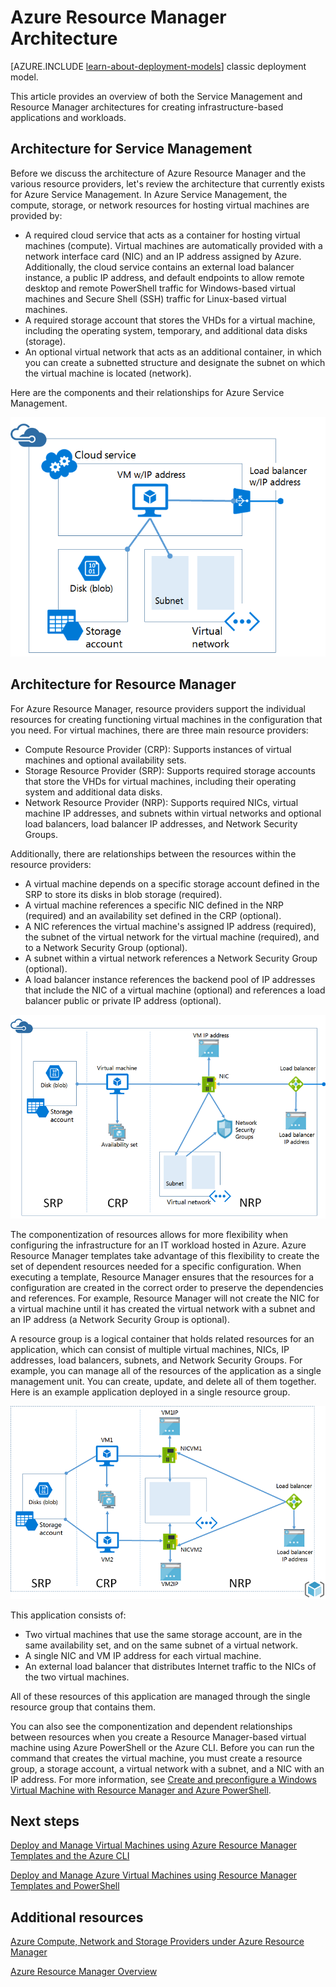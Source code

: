 <properties
   pageTitle="Azure Resource Manager Architecture | Microsoft Azure"
   description="Learn about the architecture of Resource Manager and the relationships between the compute, network, and storage resource providers."
   services="virtual-machines"
   documentationCenter=""
   authors="davidmu1"
   manager="timlt"
   editor=""
   tags="azure-resource-manager,azure-service-management"/>

<tags
    ms.service="virtual-machines"
    ms.workload="infrastructure-services"
    ms.tgt_pltfrm="na"
    ms.devlang="na"
    ms.topic="article"
    ms.date="12/01/2015"
    ms.author="davidmu"/>

# Azure Resource Manager Architecture

[AZURE.INCLUDE [learn-about-deployment-models](../../includes/learn-about-deployment-models-rm-include.md)] classic deployment model.



This article provides an overview of both the Service Management and Resource Manager architectures for creating infrastructure-based applications and workloads.

## Architecture for Service Management

Before we discuss the architecture of Azure Resource Manager and the various resource providers, let's review the architecture that currently exists for Azure Service Management. In Azure Service Management, the compute, storage, or network resources for hosting virtual machines are provided by:

- A required cloud service that acts as a container for hosting virtual machines (compute). Virtual machines are automatically provided with a network interface card (NIC) and an IP address assigned by Azure. Additionally, the cloud service contains an external load balancer instance, a public IP address, and default endpoints to allow remote desktop and remote PowerShell traffic for Windows-based virtual machines and Secure Shell (SSH) traffic for Linux-based virtual machines.
- A required storage account that stores the VHDs for a virtual machine, including the operating system, temporary, and additional data disks (storage).
- An optional virtual network that acts as an additional container, in which you can create a subnetted structure and designate the subnet on which the virtual machine is located (network).

Here are the components and their relationships for Azure Service Management.

![](./media/virtual-machines-azure-resource-manager-architecture/arm_arch1.png)

## Architecture for Resource Manager

For Azure Resource Manager, resource providers support the individual resources for creating functioning virtual machines in the configuration that you need. For virtual machines, there are three main resource providers:

- Compute Resource Provider (CRP): Supports instances of virtual machines and optional availability sets.
- Storage Resource Provider (SRP): Supports required storage accounts that store the VHDs for virtual machines, including their operating system and additional data disks.
- Network Resource Provider (NRP): Supports required NICs, virtual machine IP addresses, and subnets within virtual networks and optional load balancers, load balancer IP addresses, and Network Security Groups.

Additionally, there are relationships between the resources within the resource providers:

- A virtual machine depends on a specific storage account defined in the SRP to store its disks in blob storage (required).
- A virtual machine references a specific NIC defined in the NRP (required) and an availability set defined in the CRP (optional).
- A NIC references the virtual machine's assigned IP address (required), the subnet of the virtual network for the virtual machine (required), and to a Network Security Group (optional).
- A subnet within a virtual network references a Network Security Group (optional).
- A load balancer instance references the backend pool of IP addresses that include the NIC of a virtual machine (optional) and references a load balancer public or private IP address (optional).

![](./media/virtual-machines-azure-resource-manager-architecture/arm_arch2.png)

The componentization of resources allows for more flexibility when configuring the infrastructure for an IT workload hosted in Azure. Azure Resource Manager templates take advantage of this flexibility to create the set of dependent resources needed for a specific configuration. When executing a template, Resource Manager ensures that the resources for a configuration are created in the correct order to preserve the dependencies and references. For example, Resource Manager will not create the NIC for a virtual machine until it has created the virtual network with a subnet and an IP address (a Network Security Group is optional).

A resource group is a logical container that holds related resources for an application, which can consist of multiple virtual machines, NICs, IP addresses, load balancers, subnets, and Network Security Groups. For example, you can manage all of the resources of the application as a single management unit. You can create, update, and delete all of them together. Here is an example application deployed in a single resource group.

![](./media/virtual-machines-azure-resource-manager-architecture/arm_arch3.png)

This application consists of:

- Two virtual machines that use the same storage account, are in the same availability set, and on the same subnet of a virtual network.
- A single NIC and VM IP address for each virtual machine.
- An external load balancer that distributes Internet traffic to the NICs of the two virtual machines.

All of these resources of this application are managed through the single resource group that contains them.

You can also see the componentization and dependent relationships between resources when you create a Resource Manager-based virtual machine using Azure PowerShell or the Azure CLI. Before you can run the command that creates the virtual machine, you must create a resource group, a storage account, a virtual network with a subnet, and a NIC with an IP address. For more information, see [Create and preconfigure a Windows Virtual Machine with Resource Manager and Azure PowerShell](virtual-machines-ps-create-preconfigure-windows-resource-manager-vms.md).

## Next steps

[Deploy and Manage Virtual Machines using Azure Resource Manager Templates and the Azure CLI](virtual-machines-deploy-rmtemplates-azure-cli.md)

[Deploy and Manage Azure Virtual Machines using Resource Manager Templates and PowerShell](virtual-machines-deploy-rmtemplates-powershell.md)

## Additional resources

[Azure Compute, Network and Storage Providers under Azure Resource Manager](virtual-machines-azurerm-versus-azuresm.md)

[Azure Resource Manager Overview](resource-group-overview.md)

